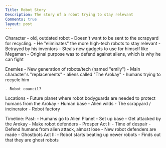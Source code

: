 ```yaml
---
Title: Robot Story
Description: The story of a robot trying to stay relevant
Comments: true
layout: post
---
```


Character - old, outdated robot
    - Doesn't want to be sent to the scrapyard for recycling.
    - He "eliminates" the more high-tech robots to stay relevant
    - Betrayed by his inventors
    - Steals new gadgets to use for himself like Megaman
    - Original purpose was to defend against aliens, which is why he can fight

Enemies
    - New generation of robots/tech (named "emily")
    - Main character's "replacements"
    - aliens called "The Arokay"
    - humans trying to recycle him

    - Robot council?

Locations
    - Future planet where robot bodyguards are needed to protect humans from the Arokay
    - Human base
    - Alien wilds
    - The scrapyard / incinerator
    - Robot factory

Timeline:
    Past:
        - Humans go to Alien Planet
        - Set up base
        - Get attacked by the Arokay
        - Make robot defenders
        - Prosper
    Act I:
        - Time of despair
        - Defend humans from alien attack, almost lose
        - New robot defenders are made
            - Ghostbots
    Act II:
        - Robot starts beating up newer robots
        - Finds out that they are ghost robots
